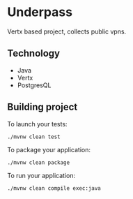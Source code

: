 # Underpass

Vertx based project, collects public vpns.

## Technology

- Java
- Vertx
- PostgresQL

## Building project

To launch your tests:
```
./mvnw clean test
```

To package your application:
```
./mvnw clean package
```

To run your application:
```
./mvnw clean compile exec:java
```
